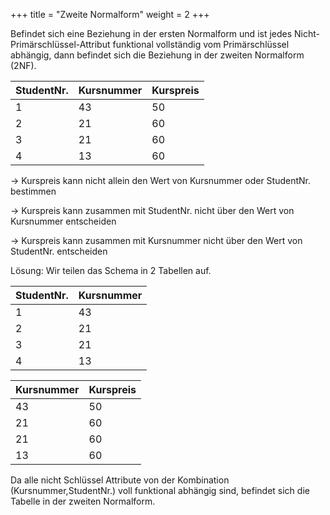 +++
title = "Zweite Normalform"
weight = 2
+++

Befindet sich eine Beziehung in der ersten Normalform und ist jedes Nicht-Primärschlüssel-Attribut funktional vollständig vom Primärschlüssel abhängig, dann befindet sich die Beziehung in der zweiten Normalform (2NF).

|StudentNr.|Kursnummer|Kurspreis|
|:---|:---|:---|
|1|43|50|
|2|21|60|
|3|21|60|
|4|13|60|


&rarr; Kurspreis kann nicht allein den Wert von Kursnummer oder StudentNr. bestimmen

&rarr; Kurspreis kann zusammen mit StudentNr. nicht über den Wert von Kursnummer entscheiden

&rarr; Kurspreis kann zusammen mit Kursnummer nicht über den Wert von StudentNr. entscheiden

Lösung: Wir teilen das Schema in 2 Tabellen auf. 

|StudentNr.|Kursnummer| 	
|:---|:---|
|1|43|
|2|21|
|3|21|
|4|13|

|Kursnummer|Kurspreis|
|:---|:---|
|43|50|
|21|60|
|21|60|
|13|60|

Da alle nicht Schlüssel Attribute von der Kombination (Kursnummer,StudentNr.) voll funktional abhängig sind, befindet sich die Tabelle in der zweiten Normalform.